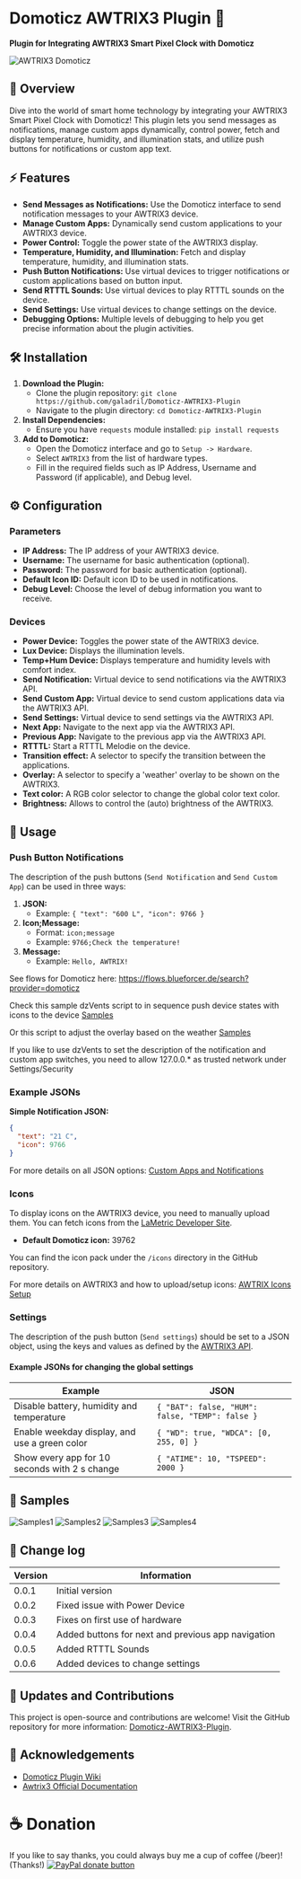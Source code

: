 
# Domoticz AWTRIX3 Plugin 🎉

**Plugin for Integrating AWTRIX3 Smart Pixel Clock with Domoticz**

![AWTRIX3 Domoticz](https://github.com/galadril/Domoticz-AWTRIX3-Plugin/blob/master/images/awtrix_domoticz.gif?raw=true)

## 🌟 Overview
Dive into the world of smart home technology by integrating your AWTRIX3 Smart Pixel Clock with Domoticz! This plugin lets you send messages as notifications, manage custom apps dynamically, control power, fetch and display temperature, humidity, and illumination stats, and utilize push buttons for notifications or custom app text.

## ⚡ Features
- **Send Messages as Notifications:** Use the Domoticz interface to send notification messages to your AWTRIX3 device.
- **Manage Custom Apps:** Dynamically send custom applications to your AWTRIX3 device.
- **Power Control:** Toggle the power state of the AWTRIX3 display.
- **Temperature, Humidity, and Illumination:** Fetch and display temperature, humidity, and illumination stats.
- **Push Button Notifications:** Use virtual devices to trigger notifications or custom applications based on button input.
- **Send RTTTL Sounds:** Use virtual devices to play RTTTL sounds on the device.
- **Send Settings:** Use virtual devices to change settings on the device.
- **Debugging Options:** Multiple levels of debugging to help you get precise information about the plugin activities.

## 🛠 Installation
1. **Download the Plugin:**
   - Clone the plugin repository: `git clone https://github.com/galadril/Domoticz-AWTRIX3-Plugin`
   - Navigate to the plugin directory: `cd Domoticz-AWTRIX3-Plugin`
2. **Install Dependencies:**
   - Ensure you have `requests` module installed: `pip install requests`
3. **Add to Domoticz:**
   - Open the Domoticz interface and go to `Setup -> Hardware`.
   - Select `AWTRIX3` from the list of hardware types.
   - Fill in the required fields such as IP Address, Username and Password (if applicable), and Debug level.

## ⚙️ Configuration
### Parameters
- **IP Address:** The IP address of your AWTRIX3 device.
- **Username:** The username for basic authentication (optional).
- **Password:** The password for basic authentication (optional).
- **Default Icon ID:** Default icon ID to be used in notifications.
- **Debug Level:** Choose the level of debug information you want to receive.

### Devices
- **Power Device:** Toggles the power state of the AWTRIX3 device.
- **Lux Device:** Displays the illumination levels.
- **Temp+Hum Device:** Displays temperature and humidity levels with comfort index.
- **Send Notification:** Virtual device to send notifications via the AWTRIX3 API.
- **Send Custom App:** Virtual device to send custom applications data via the AWTRIX3 API.
- **Send Settings:** Virtual device to send settings via the AWTRIX3 API.
- **Next App:** Navigate to the next app via the AWTRIX3 API.
- **Previous App:** Navigate to the previous app via the AWTRIX3 API.
- **RTTTL:** Start a RTTTL Melodie on the device.
- **Transition effect:** A selector to specify the transition between the applications.
- **Overlay:** A selector to specify a 'weather' overlay to be shown on the AWTRIX3.
- **Text color:** A RGB color selector to change the global color text color. 
- **Brightness:** Allows to control the (auto) brightness of the AWTRIX3.

## 🚀 Usage
### Push Button Notifications
The description of the push buttons (`Send Notification` and `Send Custom App`) can be used in three ways:
1. **JSON:**
   - Example: `{ "text": "600 L", "icon": 9766 }`
2. **Icon;Message:**
   - Format: `icon;message`
   - Example: `9766;Check the temperature!`
3. **Message:**
   - Example: `Hello, AWTRIX!`

See flows for Domoticz here:
https://flows.blueforcer.de/search?provider=domoticz

Check this sample dzVents script to in sequence push device states with icons to the device
[Samples](https://github.com/galadril/Domoticz-AWTRIX3-Plugin/blob/master/samples/dzvents-sample.txt)

Or this script to adjust the overlay based on the weather
[Samples](https://github.com/galadril/Domoticz-AWTRIX3-Plugin/blob/master/samples/dzvents-weather-overlay-sample.txt)

If you like to use dzVents to set the description of the notification and custom app switches, you need to allow 127.0.0.* as trusted network under Settings/Security


### Example JSONs
**Simple Notification JSON:**
```json
{
  "text": "21 C",
  "icon": 9766
}
```
For more details on all JSON options:
[Custom Apps and Notifications](https://blueforcer.github.io/awtrix3/#/api?id=custom-apps-and-notifications)

### Icons
To display icons on the AWTRIX3 device, you need to manually upload them. You can fetch icons from the [LaMetric Developer Site](https://developer.lametric.com/icons).

- **Default Domoticz icon:** 39762

You can find the icon pack under the `/icons` directory in the GitHub repository.

For more details on AWTRIX3 and how to upload/setup icons:
[AWTRIX Icons Setup](https://blueforcer.github.io/awtrix3/#/icons)

### Settings
The description of the push button (`Send settings`) should be set to a JSON object, using the keys and values as defined by the [AWTRIX3 API](https://blueforcer.github.io/awtrix3/#/api?id=change-settings).

#### Example JSONs for changing the global settings
| Example                                       | JSON                                              |
|-----------------------------------------------|---------------------------------------------------|
| Disable battery, humidity and temperature     | `{ "BAT": false, "HUM": false, "TEMP": false }`   |
| Enable weekday display, and use a green color | `{ "WD": true, "WDCA": [0, 255, 0] }`             |
| Show every app for 10 seconds with 2 s change | `{ "ATIME": 10, "TSPEED": 2000 }`                 |

## 🌈 Samples
![Samples1](https://github.com/galadril/Domoticz-AWTRIX3-Plugin/blob/master/images/awtrix_door.gif?raw=true)
![Samples2](https://github.com/galadril/Domoticz-AWTRIX3-Plugin/blob/master/images/awtrix_fan.gif?raw=true)
![Samples3](https://github.com/galadril/Domoticz-AWTRIX3-Plugin/blob/master/images/awtrix_power.gif?raw=true)
![Samples4](https://github.com/galadril/Domoticz-AWTRIX3-Plugin/blob/master/images/awtrix_water.gif?raw=true)

## 📅 Change log
| Version | Information |
| ------- | ----------- |
|   0.0.1 | Initial version |
|   0.0.2 | Fixed issue with Power Device |
|   0.0.3 | Fixes on first use of hardware |
|   0.0.4 | Added buttons for next and previous app navigation |
|   0.0.5 | Added RTTTL Sounds |
|   0.0.6 | Added devices to change settings |

## 🚀 Updates and Contributions
This project is open-source and contributions are welcome! Visit the GitHub repository for more information: [Domoticz-AWTRIX3-Plugin](https://blueforcer.github.io/awtrix3/#/api?id=custom-apps-and-notifications).

## 🙏 Acknowledgements
- [Domoticz Plugin Wiki](https://www.domoticz.com/wiki/Plugins)
- [Awtrix3 Official Documentation](https://awtrixdocs.blueforcer.de)

# ☕ Donation
If you like to say thanks, you could always buy me a cup of coffee (/beer)!
(Thanks!)
[![PayPal donate button](https://img.shields.io/badge/paypal-donate-yellow.svg)](https://www.paypal.me/markheinis)
